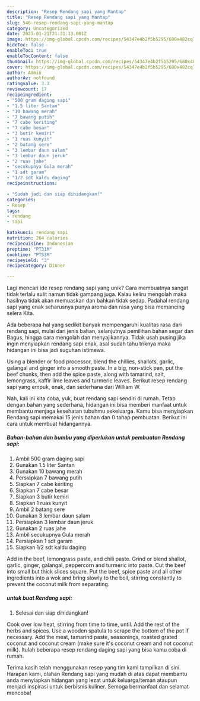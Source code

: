 ```yaml
---
description: "Resep Rendang sapi yang Mantap"
title: "Resep Rendang sapi yang Mantap"
slug: 546-resep-rendang-sapi-yang-mantap
category: Uncategorized
date: 2023-01-21T21:31:13.001Z
image: https://img-global.cpcdn.com/recipes/54347e4b2f5b5295/680x482cq70/rendang-sapi-foto-resep-utama.jpg
hideToc: false
enableToc: true
enableTocContent: false
thumbnail: https://img-global.cpcdn.com/recipes/54347e4b2f5b5295/680x482cq70/rendang-sapi-foto-resep-utama.jpg
cover: https://img-global.cpcdn.com/recipes/54347e4b2f5b5295/680x482cq70/rendang-sapi-foto-resep-utama.jpg
author: Admin
authorAv: notfound
ratingvalue: 3.3
reviewcount: 17
recipeingredient:
- "500 gram daging sapi"
- "1.5 liter Santan"
- "10 bawang merah"
- "7 bawang putih"
- "7 cabe keriting"
- "7 cabe besar"
- "3 butir kemiri"
- "1 ruas kunyit"
- "2 batang sere"
- "3 lembar daun salam"
- "3 lembar daun jeruk"
- "2 ruas jahe"
- "secukupnya Gula merah"
- "1 sdt garam"
- "1/2 sdt kaldu daging"
recipeinstructions:

- "Sudah jadi dan siap dihidangkan!"
categories:
- Resep
tags:
- rendang
- sapi

katakunci: rendang sapi 
nutrition: 264 calories
recipecuisine: Indonesian
preptime: "PT31M"
cooktime: "PT53M"
recipeyield: "3"
recipecategory: Dinner

---
```





Lagi mencari ide resep rendang sapi yang unik? Cara membuatnya sangat tidak terlalu sulit namun tidak gampang juga. Kalau keliru mengolah maka hasilnya tidak akan memuaskan dan bahkan tidak sedap. Padahal rendang sapi yang enak seharusnya punya aroma dan rasa yang bisa memancing selera Kita.





Ada beberapa hal yang sedikit banyak mempengaruhi kualitas rasa dari rendang sapi, mulai dari jenis bahan, selanjutnya pemilihan bahan segar dan Bagus, hingga cara mengolah dan menyajikannya. Tidak usah pusing jika ingin menyiapkan rendang sapi enak,      asal sudah tahu triknya maka hidangan ini bisa jadi suguhan istimewa.














Using a blender or food processor, blend the chillies, shallots, garlic, galangal and ginger into a smooth paste. In a big, non-stick pan, put the beef chunks, then add the spice paste, along with tamarind, salt, lemongrass, kaffir lime leaves and turmeric leaves. Berikut resep rendang sapi yang empuk, enak, dan sederhana dari William W.






Nah, kali ini kita coba, yuk, buat rendang sapi sendiri di rumah. Tetap dengan bahan yang sederhana, hidangan ini bisa memberi manfaat untuk membantu menjaga kesehatan tubuhmu sekeluarga. Kamu bisa menyiapkan Rendang sapi memakai 15 jenis bahan dan 0 tahap pembuatan. Berikut ini cara untuk membuat hidangannya.

<!--inarticleads1-->

##### Bahan-bahan dan bumbu yang diperlukan untuk pembuatan Rendang sapi:

1. Ambil 500 gram daging sapi
1. Gunakan 1.5 liter Santan
1. Gunakan 10 bawang merah
1. Persiapkan 7 bawang putih
1. Siapkan 7 cabe keriting
1. Siapkan 7 cabe besar
1. Siapkan 3 butir kemiri
1. Siapkan 1 ruas kunyit
1. Ambil 2 batang sere
1. Gunakan 3 lembar daun salam
1. Persiapkan 3 lembar daun jeruk
1. Gunakan 2 ruas jahe
1. Ambil secukupnya Gula merah
1. Persiapkan 1 sdt garam
1. Siapkan 1/2 sdt kaldu daging


Add in the beef, lemongrass paste, and chili paste. Grind or blend shallot, garlic, ginger, galangal, peppercorn and turmeric into paste. Cut the beef into small but thick slices square. Put the beef, spice paste and all other ingredients into a wok and bring slowly to the boil, stirring constantly to prevent the coconut milk from separating. 

<!--inarticleads2-->

#####  untuk buat Rendang sapi:


1. Selesai dan siap dihidangkan!

Cook over low heat, stirring from time to time, until. Add the rest of the herbs and spices. Use a wooden spatula to scrape the bottom of the pot if necessary. Add the meat, tamarind paste, seasonings, roasted grated coconut and coconut cream (make sure it&#39;s coconut cream and not coconut milk). Itulah beberapa resep rendang daging sapi yang bisa kamu coba di rumah. 

Terima kasih telah menggunakan resep yang tim kami tampilkan di sini. Harapan kami, olahan Rendang sapi yang mudah di atas dapat membantu anda menyiapkan hidangan yang lezat untuk keluarga/teman ataupun menjadi inspirasi untuk berbisnis kuliner. Semoga bermanfaat dan selamat mencoba!
